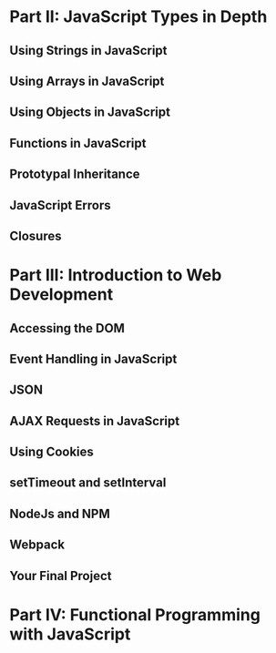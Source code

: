 
# Part II: JavaScript Types in Depth
## Using Strings in JavaScript
## Using Arrays in JavaScript
## Using Objects in JavaScript
## Functions in JavaScript
## Prototypal Inheritance
## JavaScript Errors
## Closures

# Part III: Introduction to Web Development
## Accessing the DOM
## Event Handling in JavaScript
## JSON
## AJAX Requests in JavaScript
## Using Cookies
## setTimeout and setInterval
## NodeJs and NPM
## Webpack
## Your Final Project

# Part IV: Functional Programming with JavaScript
